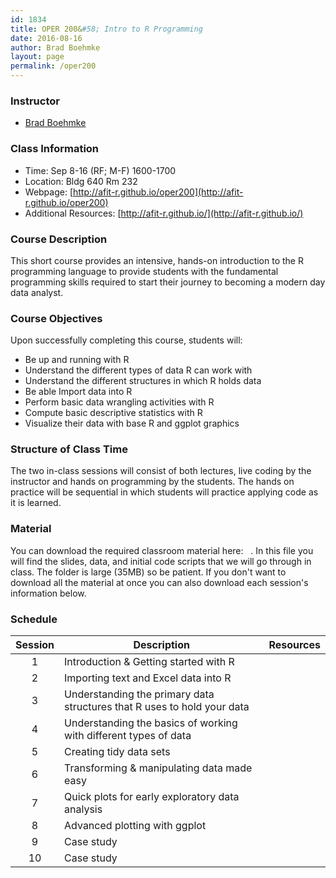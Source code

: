 ```yaml
---
id: 1834
title: OPER 200&#58; Intro to R Programming
date: 2016-08-16
author: Brad Boehmke
layout: page
permalink: /oper200
---
```


### Instructor

  * [Brad Boehmke](http://bradleyboehmke.github.io/)


### Class Information

* Time: Sep 8-16 (RF; M-F) 1600-1700
* Location: Bldg 640 Rm 232
* Webpage: [http://afit-r.github.io/oper200](http://afit-r.github.io/oper200)
* Additional Resources: [http://afit-r.github.io/](http://afit-r.github.io/)

### Course Description 

This short course provides an intensive, hands-on introduction to the R programming language to provide students with the fundamental programming skills required to start their journey to becoming a modern day data analyst.

### Course Objectives
Upon successfully completing this course, students will:

- Be up and running with R
- Understand the different types of data R can work with
- Understand the different structures in which R holds data
- Be able Import data into R
- Perform basic data wrangling activities with R
- Compute basic descriptive statistics with R
- Visualize their data with base R and ggplot graphics


### Structure of Class Time 

The two in-class sessions will consist of both lectures, live coding by the instructor and hands on programming by the students. The hands on practice will be sequential in which students will practice applying code as it is learned. 


### Material
You can download the required classroom material here: &nbsp; <a href="https://www.dropbox.com/sh/u90143yxi8frjc6/AACabxoBFwxHBGu1PH9fTEkDa?dl=1" style="color:black;"><i class="fa fa-folder-open" style="font-size:1em"></i></a>.  In this file you will find the slides, data, and initial code scripts that we will go through in class. The folder is large (35MB) so be patient. If you don't want to download all the material at once you can also download each session's information below.


### Schedule


| Session  | Description  |  Resources  | 
|:---:|---|:---:|
| 1 | Introduction & Getting started with R  | <a href="bootcamp/introduction" style="color:black;"><i class="fa fa-file-powerpoint-o" aria-hidden="true"></i></a> &nbsp; <a href="bootcamp/introduction/1-intro-students.R" style="color:black;"><i class="fa fa-file-code-o" aria-hidden="true"></i></a> &nbsp; <a href="https://www.dropbox.com/sh/u90143yxi8frjc6/AACabxoBFwxHBGu1PH9fTEkDa?dl=1" style="color:black;"><i class="fa fa-database" aria-hidden="true"></i></a>|
| 2  | Importing text and Excel data into R | <a href="bootcamp/gettingdata" style="color:black;"><i class="fa fa-file-powerpoint-o" aria-hidden="true"></i></a> &nbsp; <a href="bootcamp/gettingdata/2-get-data-students.R" style="color:black;"><i class="fa fa-file-code-o" aria-hidden="true"></i></a>  &nbsp; <a href="https://www.dropbox.com/sh/u90143yxi8frjc6/AACabxoBFwxHBGu1PH9fTEkDa?dl=1" style="color:black;"><i class="fa fa-database" aria-hidden="true"></i></a>|
| 3  | Understanding the primary data structures that R uses to hold your data | <a href="bootcamp/datastructures" style="color:black;"><i class="fa fa-file-powerpoint-o" aria-hidden="true"></i></a> &nbsp; <a href="bootcamp/datastructures/3-data-structures-students.R" style="color:black;"><i class="fa fa-file-code-o" aria-hidden="true"></i></a>  &nbsp; <a href="https://www.dropbox.com/sh/u90143yxi8frjc6/AACabxoBFwxHBGu1PH9fTEkDa?dl=1" style="color:black;"><i class="fa fa-database" aria-hidden="true"></i></a>|
| 4  | Understanding the basics of working with different types of data | <a href="bootcamp/datatypes" style="color:black;"><i class="fa fa-file-powerpoint-o" aria-hidden="true"></i></a> &nbsp; <a href="bootcamp/datastructures/4-data-types-students.R" style="color:black;"><i class="fa fa-file-code-o" aria-hidden="true"></i></a>  &nbsp; <a href="https://www.dropbox.com/sh/u90143yxi8frjc6/AACabxoBFwxHBGu1PH9fTEkDa?dl=1" style="color:black;"><i class="fa fa-database" aria-hidden="true"></i></a>|
| 5  | Creating tidy data sets | <a href="bootcamp/tidy" style="color:black;"><i class="fa fa-file-powerpoint-o" aria-hidden="true"></i></a> &nbsp; <a href="bootcamp/tidy/5-tidyr-students.R" style="color:black;"><i class="fa fa-file-code-o" aria-hidden="true"></i></a>  &nbsp; <a href="https://www.dropbox.com/sh/u90143yxi8frjc6/AACabxoBFwxHBGu1PH9fTEkDa?dl=1" style="color:black;"><i class="fa fa-database" aria-hidden="true"></i></a>|
| 6  | Transforming & manipulating data made easy | <a href="bootcamp/dplyr" style="color:black;"><i class="fa fa-file-powerpoint-o" aria-hidden="true"></i></a> &nbsp; <a href="bootcamp/dplyr/6-dplyr-students.R" style="color:black;"><i class="fa fa-file-code-o" aria-hidden="true"></i></a>  &nbsp; <a href="https://www.dropbox.com/sh/u90143yxi8frjc6/AACabxoBFwxHBGu1PH9fTEkDa?dl=1" style="color:black;"><i class="fa fa-database" aria-hidden="true"></i></a>|
| 7  | Quick plots for early exploratory data analysis | <a href="bootcamp/quickplots" style="color:black;"><i class="fa fa-file-powerpoint-o" aria-hidden="true"></i></a> &nbsp; <a href="bootcamp/quickplots/7-quick-plotting-students.R" style="color:black;"><i class="fa fa-file-code-o" aria-hidden="true"></i></a>  &nbsp; <a href="https://www.dropbox.com/sh/u90143yxi8frjc6/AACabxoBFwxHBGu1PH9fTEkDa?dl=1" style="color:black;"><i class="fa fa-database" aria-hidden="true"></i></a>|
| 8  | Advanced plotting with ggplot | <a href="bootcamp/ggplot" style="color:black;"><i class="fa fa-file-powerpoint-o" aria-hidden="true"></i></a> &nbsp; <a href="bootcamp/quickplots/8-ggplot-students.R" style="color:black;"><i class="fa fa-file-code-o" aria-hidden="true"></i></a> &nbsp; <a href="https://www.dropbox.com/sh/u90143yxi8frjc6/AACabxoBFwxHBGu1PH9fTEkDa?dl=1" style="color:black;"><i class="fa fa-database" aria-hidden="true"></i></a>|
| 9  | Case study | &nbsp;&nbsp;&nbsp;&nbsp;&nbsp;&nbsp; <a href="bootcamp/case_studies/9-case-study-1.R" style="color:black;"><i class="fa fa-file-code-o" aria-hidden="true"></i></a> &nbsp; <a href="https://www.dropbox.com/s/vc4ldivb2op7phl/crime.csv?dl=1" style="color:black;"><i class="fa fa-database" aria-hidden="true"></i></a> |
| 10 | Case study | &nbsp;&nbsp;&nbsp;&nbsp;&nbsp;&nbsp; <a href="bootcamp/case_studies/10-case-study-2.R" style="color:black;"><i class="fa fa-file-code-o" aria-hidden="true"></i></a> &nbsp; <a href="https://www.dropbox.com/s/5cagoqaa67uix3e/all_data_M_2015.xlsx?dl=1" style="color:black;"><i class="fa fa-database" aria-hidden="true"></i></a> |







